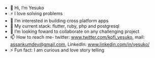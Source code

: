 - 👋 Hi, I’m Yesuko
- ⚡ I love solving problems
- 👀 I’m interested in building cross platform apps
- 🌱 My current stack: flutter, ruby, php and postgresql
- 💞️ I’m looking foward to collaborate on any challenging project
- 📫 How to reach me- twitter: www.twitter.com/kofi_yesuko, mail: assankumdev@gmail.com, LinkedIn: www.linkedin.com/in/yesuko/
- ⚡ Fun fact: I am curious and love story telling
